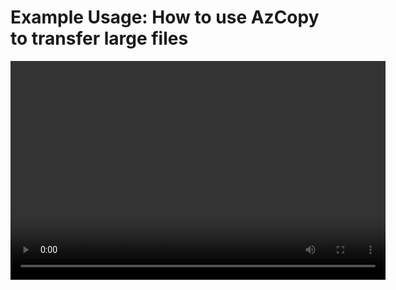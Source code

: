 # Example Usage: How to use AzCopy to transfer large files

<video width="600" height="350" controls>
    <source src="/api/media/azcopy.mp4" type="video/mp4">
    Your browser does not support the video tag.
</video>